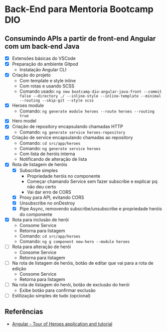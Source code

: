 # Back-End para Mentoria Bootcamp DIO

## Consumindo APIs a partir de front-end Angular com um back-end Java

- [x] Extensões básicas do VSCode
- [x] Preparação do ambiente Gitpod
  - Instalação Angular CLI
- [x] Criação do projeto
  - Com template e style inline
  - Com rotas e usando SCSS
  - Comando usado: `ng new bootcamp-dio-angular-java-front --commit false --directory ./ --inline-style --inline-template --minimal --routing --skip-git --style scss`
- [x] Heroes module
  - Comando: `ng generate module heroes --route heroes --routing true`
- [x] Hero model
- [x] Criação de repository encapsulando chamadas HTTP
  - Comando: `ng generate service heroes-repository`
- [x] Criação de service encapsulando chamadas ao repository
  - Comando: `cd src/app/heroes`
  - Comando: `ng generate service heroes`
  - Com lista de heróis interna
  - Notificando de alteração de lista
- [x] Rota de listagem de heróis
  - [x] Subscribe simples
    - Propriedade heróis no componente
    - Começar chamando Service sem fazer subscribe e explicar pq não deu certo
    - Vai dar erro de CORS
  - [x] Proxy para API, evitando CORS
  - [x] Unsubscribe no onDestroy
  - [x] Pipe Async, removendo subscribe/unsubscribe e propriedade heróis do componente
- [x] Rota para inclusão de herói
  - Consome Service
  - Retorna para listagem
  - Comando: `cd src/app/heroes`
  - Comando: `ng g component new-hero --module heroes`
- [ ] Rota para alteração de herói
  - Consome Service
  - Retorna para listagem
- [ ] Na rota de listagem de heróis, botão de editar que vai para a rota de edição
  - Consome Service
  - Retorna para listagem
- [ ] Na rota de listagem do herói, botão de exclusão do herói
  - Exibe botão para confirmar exclusão
- [ ] Estilização simples de tudo (opcional)

## Referências

- [Angular - Tour of Heroes application and tutorial](https://angular.io/tutorial)
